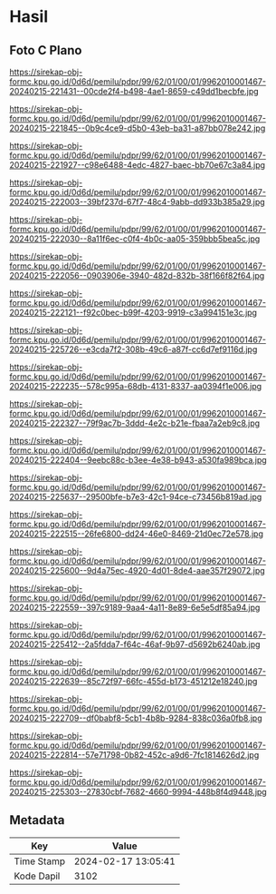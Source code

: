 # Hasil

## Foto C Plano

https://sirekap-obj-formc.kpu.go.id/0d6d/pemilu/pdpr/99/62/01/00/01/9962010001467-20240215-221431--00cde2f4-b498-4ae1-8659-c49dd1becbfe.jpg

https://sirekap-obj-formc.kpu.go.id/0d6d/pemilu/pdpr/99/62/01/00/01/9962010001467-20240215-221845--0b9c4ce9-d5b0-43eb-ba31-a87bb078e242.jpg

https://sirekap-obj-formc.kpu.go.id/0d6d/pemilu/pdpr/99/62/01/00/01/9962010001467-20240215-221927--c98e6488-4edc-4827-baec-bb70e67c3a84.jpg

https://sirekap-obj-formc.kpu.go.id/0d6d/pemilu/pdpr/99/62/01/00/01/9962010001467-20240215-222003--39bf237d-67f7-48c4-9abb-dd933b385a29.jpg

https://sirekap-obj-formc.kpu.go.id/0d6d/pemilu/pdpr/99/62/01/00/01/9962010001467-20240215-222030--8a11f6ec-c0f4-4b0c-aa05-359bbb5bea5c.jpg

https://sirekap-obj-formc.kpu.go.id/0d6d/pemilu/pdpr/99/62/01/00/01/9962010001467-20240215-222056--0903906e-3940-482d-832b-38f166f82f64.jpg

https://sirekap-obj-formc.kpu.go.id/0d6d/pemilu/pdpr/99/62/01/00/01/9962010001467-20240215-222121--f92c0bec-b99f-4203-9919-c3a994151e3c.jpg

https://sirekap-obj-formc.kpu.go.id/0d6d/pemilu/pdpr/99/62/01/00/01/9962010001467-20240215-225726--e3cda7f2-308b-49c6-a87f-cc6d7ef9116d.jpg

https://sirekap-obj-formc.kpu.go.id/0d6d/pemilu/pdpr/99/62/01/00/01/9962010001467-20240215-222235--578c995a-68db-4131-8337-aa0394f1e006.jpg

https://sirekap-obj-formc.kpu.go.id/0d6d/pemilu/pdpr/99/62/01/00/01/9962010001467-20240215-222327--79f9ac7b-3ddd-4e2c-b21e-fbaa7a2eb9c8.jpg

https://sirekap-obj-formc.kpu.go.id/0d6d/pemilu/pdpr/99/62/01/00/01/9962010001467-20240215-222404--9eebc88c-b3ee-4e38-b943-a530fa989bca.jpg

https://sirekap-obj-formc.kpu.go.id/0d6d/pemilu/pdpr/99/62/01/00/01/9962010001467-20240215-225637--29500bfe-b7e3-42c1-94ce-c73456b819ad.jpg

https://sirekap-obj-formc.kpu.go.id/0d6d/pemilu/pdpr/99/62/01/00/01/9962010001467-20240215-222515--26fe6800-dd24-46e0-8469-21d0ec72e578.jpg

https://sirekap-obj-formc.kpu.go.id/0d6d/pemilu/pdpr/99/62/01/00/01/9962010001467-20240215-225600--9d4a75ec-4920-4d01-8de4-aae357f29072.jpg

https://sirekap-obj-formc.kpu.go.id/0d6d/pemilu/pdpr/99/62/01/00/01/9962010001467-20240215-222559--397c9189-9aa4-4a11-8e89-6e5e5df85a94.jpg

https://sirekap-obj-formc.kpu.go.id/0d6d/pemilu/pdpr/99/62/01/00/01/9962010001467-20240215-225412--2a5fdda7-f64c-46af-9b97-d5692b6240ab.jpg

https://sirekap-obj-formc.kpu.go.id/0d6d/pemilu/pdpr/99/62/01/00/01/9962010001467-20240215-222639--85c72f97-66fc-455d-b173-451212e18240.jpg

https://sirekap-obj-formc.kpu.go.id/0d6d/pemilu/pdpr/99/62/01/00/01/9962010001467-20240215-222709--df0babf8-5cb1-4b8b-9284-838c036a0fb8.jpg

https://sirekap-obj-formc.kpu.go.id/0d6d/pemilu/pdpr/99/62/01/00/01/9962010001467-20240215-222814--57e71798-0b82-452c-a9d6-7fc1814626d2.jpg

https://sirekap-obj-formc.kpu.go.id/0d6d/pemilu/pdpr/99/62/01/00/01/9962010001467-20240215-225303--27830cbf-7682-4660-9994-448b8f4d9448.jpg


## Metadata

| Key        | Value               |
| ---------- | ------------------- |
| Time Stamp | 2024-02-17 13:05:41 |
| Kode Dapil | 3102                |



